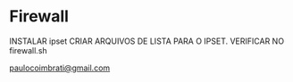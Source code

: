 # Firewall

INSTALAR ipset
CRIAR ARQUIVOS DE LISTA PARA O IPSET. VERIFICAR NO firewall.sh

paulocoimbrati@gmail.com
